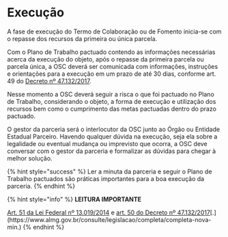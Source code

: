 # Execução

A fase de execução do Termo de Colaboração ou de Fomento inicia-se com o repasse dos recursos da primeira ou única parcela.

Com o Plano de Trabalho pactuado contendo as informações necessárias acerca da execução do objeto, após o repasse da primeira parcela ou parcela única, a OSC deverá ser comunicada com informações, instruções e orientações para a execução em um prazo de até 30 dias, conforme art. 49 do [Decreto nº 47.132/2017](https://www.almg.gov.br/legislacao-mineira/DEC/47132/2017/).

Nesse momento a OSC deverá seguir a risca o que foi pactuado no Plano de Trabalho, considerando o objeto, a forma de execução e utilização dos recursos bem como o cumprimento das metas pactuadas dentro do prazo pactuado.

O gestor da parceria será o interlocutor da OSC junto ao Órgão ou Entidade Estadual Parceiro. Havendo qualquer dúvida na execução, seja ela sobre a legalidade ou eventual mudança ou imprevisto que ocorra, a OSC deve conversar com o gestor da parceria e formalizar as dúvidas para chegar à melhor solução.&#x20;

{% hint style="success" %}
Ler a minuta da parceria e seguir o Plano de Trabalho pactuados são práticas importantes para a boa execução da parceria.
{% endhint %}

{% hint style="info" %}
**LEITURA IMPORTANTE**&#x20;

[Art. 51 da Lei Federal nº 13.019/2014](http://www.planalto.gov.br/CCIVIL\_03/\_Ato2011-2014/2014/Lei/L13019compilado.htm) e [art. 50 do Decreto nº 47.132/2017](https://www.almg.gov.br/consulte/legislacao/completa/completa-nova-min.)[.](https://www.almg.gov.br/consulte/legislacao/completa/completa-nova-min.)
{% endhint %}

